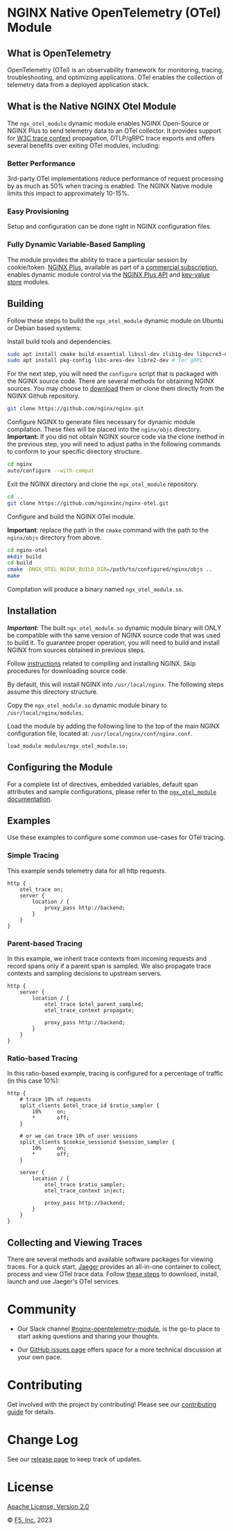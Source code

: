 # NGINX Native OpenTelemetry (OTel) Module

## What is OpenTelemetry
OpenTelemetry (OTel) is an observability framework for monitoring, tracing, troubleshooting, and optimizing applications. OTel enables the collection of telemetry data from a deployed application stack.

## What is the Native NGINX Otel Module
The `ngx_otel_module` dynamic module enables NGINX Open-Source or NGINX Plus to send telemetry data to an OTel collector. It provides support for [W3C trace context](https://www.w3.org/TR/trace-context/) propagation, OTLP/gRPC trace exports and offers several benefits over exiting OTel modules, including:

### Better Performance ###
3rd-party OTel implementations reduce performance of request processing by as much as 50% when tracing is enabled. The NGINX Native module limits this impact to approximately 10-15%.

### Easy Provisioning ###
Setup and configuration can be done right in NGINX configuration files.

### Fully Dynamic Variable-Based Sampling ###
The module provides the ability to trace a particular session by cookie/token. [NGINX Plus](https://www.nginx.com/products/nginx/), available as part of a [commercial subscription](https://www.nginx.com/products/), enables dynamic module control via the [NGINX Plus API](http://nginx.org/en/docs/http/ngx_http_api_module.html) and [key-value store](http://nginx.org/en/docs/http/ngx_http_keyval_module.html) modules.

## Building
Follow these steps to build the `ngx_otel_module` dynamic module on Ubuntu or Debian based systems:

Install build tools and dependencies.
```bash
sudo apt install cmake build-essential libssl-dev zlib1g-dev libpcre3-dev
sudo apt install pkg-config libc-ares-dev libre2-dev # for gRPC
```

For the next step, you will need the `configure` script that is packaged with the NGINX source code. There are several methods for obtaining NGINX sources. You may choose to [download](http://hg.nginx.org/nginx/archive/tip.tar.gz) them or clone them directly from the NGINX Github repository.
```bash
git clone https://github.com/nginx/nginx.git
```

Configure NGINX to generate files necessary for dynamic module compilation. These files will be placed into the `nginx/objs` directory. **Important:** If you did not obtain NGINX source code via the clone method in the previous step, you will need to adjust paths in the following commands to conform to your specific directory structure.
```bash
cd nginx
auto/configure --with-compat
```

Exit the NGINX directory and clone the `ngx_otel_module` repository.
```bash
cd ..
git clone https://github.com/nginxinc/nginx-otel.git
```

Configure and build the NGINX OTel module.

**Important**: replace the path in the `cmake` command with the path to the `nginx/objs` directory from above.
```bash
cd nginx-otel
mkdir build
cd build
cmake -DNGX_OTEL_NGINX_BUILD_DIR=/path/to/configured/nginx/objs ..
make
```

Compilation will produce a binary named `ngx_otel_module.so`.

## Installation
***Important:*** The built `ngx_otel_module.so` dynamic module binary will ONLY be compatible with the same version of NGINX source code that was used to build it. To guarantee proper operation, you will need to build and install NGINX from sources obtained in previous steps.

Follow [instructions](https://docs.nginx.com/nginx/admin-guide/installing-nginx/installing-nginx-open-source/#compiling-and-installing-from-source) related to compiling and installing NGINX. Skip procedures for downloading source code.

By default, this will install NGINX into `/usr/local/nginx`. The following steps assume this directory structure.

Copy the `ngx_otel_module.so` dynamic module binary to `/usr/local/nginx/modules`.

Load the module by adding the following line to the top of the main NGINX configuration file, located at: `/usr/local/nginx/conf/nginx.conf`.

```nginx
load_module modules/ngx_otel_module.so;
```

## Configuring the Module
For a complete list of directives, embedded variables, default span attributes and sample configurations, please refer to the [`ngx_otel_module` documentation](https://nginx.org/en/docs/ngx_otel_module.html).

## Examples
Use these examples to configure some common use-cases for OTel tracing.

### Simple Tracing
This example sends telemetry data for all http requests.

```nginx
http {
    otel_trace on;
    server {
        location / {
            proxy_pass http://backend;
        }
    }
}
```

### Parent-based Tracing
In this example, we inherit trace contexts from incoming requests and record spans only if a parent span is sampled. We also propagate trace contexts and sampling decisions to upstream servers.

```nginx
http {
    server {
        location / {
            otel_trace $otel_parent_sampled;
            otel_trace_context propagate;

            proxy_pass http://backend;
        }
    }
}
```

### Ratio-based Tracing
In this ratio-based example, tracing is configured for a percentage of traffic (in this case 10%):

```nginx
http {
    # trace 10% of requests
    split_clients $otel_trace_id $ratio_sampler {
        10%     on;
        *       off;
    }

    # or we can trace 10% of user sessions
    split_clients $cookie_sessionid $session_sampler {
        10%     on;
        *       off;
    }

    server {
        location / {
            otel_trace $ratio_sampler;
            otel_trace_context inject;

            proxy_pass http://backend;
        }
    }
}
```

## Collecting and Viewing Traces
There are several methods and available software packages for viewing traces. For a quick start, [Jaeger](https://www.jaegertracing.io/) provides an all-in-one container to collect, process and view OTel trace data. Follow [these steps](https://www.jaegertracing.io/docs/next-release/deployment/#all-in-one) to download, install, launch and use Jaeger's OTel services.

# Community
- Our Slack channel [#nginx-opentelemetry-module](https://nginxcommunity.slack.com/archives/C05NMNAQDU6), is the go-to place to start asking questions and sharing your thoughts.

- Our [GitHub issues page](https://github.com/nginxinc/nginx-otel/issues) offers space for a more technical discussion at your own pace.

# Contributing
Get involved with the project by contributing! Please see our [contributing guide](CONTRIBUTING.md) for details.

# Change Log
See our [release page](https://github.com/nginxinc/nginx-otel/releases) to keep track of updates.

# License
[Apache License, Version 2.0](https://github.com/nginxinc/nginx-otel/blob/main/LICENSE)

&copy; [F5, Inc.](https://www.f5.com/) 2023
